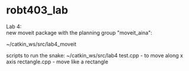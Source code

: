 # robt403_lab
Lab 4:   
new moveit package with the planning group "moveit_aina":

~/catkin_ws/src/lab4_moveit 

scripts to run the snake:
~/catkin_ws/src/lab4
test.cpp - to move along x axis
rectangle.cpp - move like a rectangle
